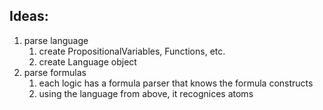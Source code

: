 ## Ideas:

1. parse language
    1. create PropositionalVariables, Functions, etc.
    2. create Language object
2. parse formulas
    1. each logic has a formula parser that knows the formula constructs
    2. using the language from above, it recognices atoms
